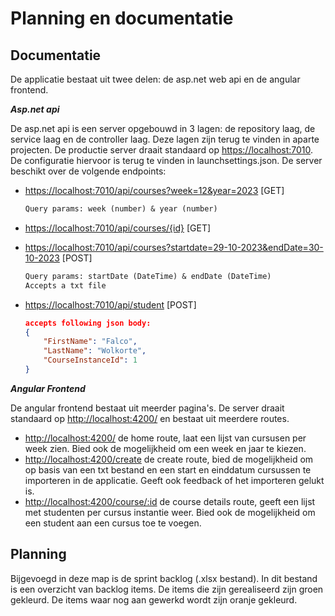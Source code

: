 # Planning en documentatie

## Documentatie

De applicatie bestaat uit twee delen: de asp.net web api en de angular frontend.

***Asp.net api***

De asp.net api is een server opgebouwd in 3 lagen: de repository laag, de service laag en de controller laag. Deze lagen zijn terug te vinden in aparte projecten. De productie server draait standaard op <https://localhost:7010>. De configuratie hiervoor is terug te vinden in launchsettings.json.
De server beschikt over de volgende endpoints:

- <https://localhost:7010/api/courses?week=12&year=2023> [GET]

    ```txt
    Query params: week (number) & year (number)
    ```

- <https://localhost:7010/api/courses/{id}> [GET]
- <https://localhost:7010/api/courses?startdate=29-10-2023&endDate=30-10-2023> [POST]

    ```txt
    Query params: startDate (DateTime) & endDate (DateTime)
    Accepts a txt file
    ```

- <https://localhost:7010/api/student> [POST]

    ```json
    accepts following json body:
    {
        "FirstName": "Falco",
        "LastName": "Wolkorte",
        "CourseInstanceId": 1
    }
    ```

***Angular Frontend***

De angular frontend bestaat uit meerder pagina's. De server draait standaard op <http://localhost:4200/> en bestaat uit meerdere routes.

- <http://localhost:4200/> de home route, laat een lijst van cursusen per week zien. Bied ook de mogelijkheid om een week en jaar te kiezen.
- <http://localhost:4200/create> de create route, bied de mogelijkheid om op basis van een txt bestand en een start en einddatum cursussen te importeren in de applicatie. Geeft ook feedback of het importeren gelukt is.
- <http://localhost:4200/course/:id> de course details route, geeft een lijst met studenten per cursus instantie weer. Bied ook de mogelijkheid om een student aan een cursus toe te voegen.

## Planning

Bijgevoegd in deze map is de sprint backlog (.xlsx bestand). In dit bestand is een overzicht van backlog items. De items die zijn gerealiseerd zijn groen gekleurd. De items waar nog aan gewerkd wordt zijn oranje gekleurd.